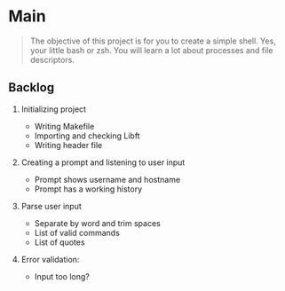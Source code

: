 # Main
> The objective of this project is for you to create a simple shell. Yes, your little bash or zsh. You will learn a lot about processes and file descriptors.

## Backlog

1. Initializing project
    - Writing Makefile
    - Importing and checking Libft
    - Writing header file
2. Creating a prompt and listening to user input
    - Prompt shows username and hostname
    - Prompt has a working history
3. Parse user input
    - Separate by word and trim spaces
    - List of valid commands
    - List of quotes

4. Error validation:
    - Input too long?
